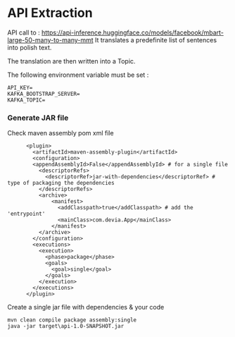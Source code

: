 # API Extraction
API call to  : https://api-inference.huggingface.co/models/facebook/mbart-large-50-many-to-many-mmt 
It translates a predefinite list of sentences into polish text. 

The translation are then written into a Topic.

The following environment variable must be set :
```
API_KEY=
KAFKA_BOOTSTRAP_SERVER=
KAFKA_TOPIC=
```

### Generate JAR file 
Check maven assembly pom xml file 
```
      <plugin>
        <artifactId>maven-assembly-plugin</artifactId>
        <configuration>
        <appendAssemblyId>False</appendAssemblyId> # for a single file 
          <descriptorRefs>
            <descriptorRef>jar-with-dependencies</descriptorRef> # type of packaging the dependencies 
          </descriptorRefs>
          <archive>
              <manifest>
                <addClasspath>true</addClasspath> # add the 'entrypoint'
                <mainClass>com.devia.App</mainClass>
              </manifest>
          </archive>
        </configuration>
        <executions>
          <execution>
            <phase>package</phase>
            <goals>
              <goal>single</goal>
            </goals>
          </execution>
        </executions>
      </plugin>
```
Create a single jar file with dependencies & your code 
```
mvn clean compile package assembly:single
java -jar target\api-1.0-SNAPSHOT.jar
```
